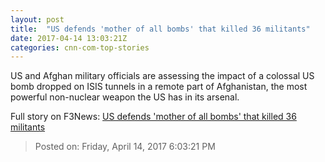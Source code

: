 ```yaml
---
layout: post
title:  "US defends 'mother of all bombs' that killed 36 militants"
date: 2017-04-14 13:03:21Z
categories: cnn-com-top-stories
---
```


US and Afghan military officials are assessing the impact of a colossal US bomb dropped on ISIS tunnels in a remote part of Afghanistan, the most powerful non-nuclear weapon the US has in its arsenal.


Full story on F3News: [US defends 'mother of all bombs' that killed 36 militants](http://www.f3nws.com/n/P3R2uB)

> Posted on: Friday, April 14, 2017 6:03:21 PM

